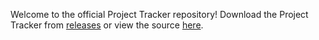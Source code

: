Welcome to the official Project Tracker repository! Download the Project Tracker from 
[releases](https://github.com/CyanCoding/Project-Tracker/releases) or view the source 
[here](https://github.com/CyanCoding/Project-Tracker).
